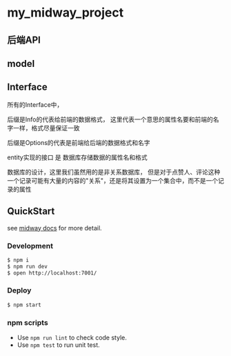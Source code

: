 # my_midway_project

## 后端API

## model

## Interface

所有的Interface中，

后缀是Info的代表给前端的数据格式，
这里代表一个意思的属性名要和前端的名字一样，格式尽量保证一致

后缀是Options的代表是前端给后端的数据格式和名字

entity实现的接口 是 数据库存储数据的属性名和格式

数据库的设计，这里我们虽然用的是非关系数据库，
但是对于点赞人、评论这种一个记录可能有大量的内容的"关系"，还是将其设置为一个集合中，而不是一个记录的属性


## QuickStart

<!-- add docs here for user -->

see [midway docs][midway] for more detail.

### Development

```bash
$ npm i
$ npm run dev
$ open http://localhost:7001/
```

### Deploy

```bash
$ npm start
```

### npm scripts

- Use `npm run lint` to check code style.
- Use `npm test` to run unit test.


[midway]: https://midwayjs.org
